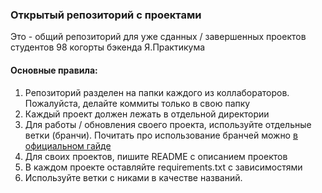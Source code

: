 ### Открытый репозиторий с проектами
Это - общий репозиторий для уже сданных / завершенных проектов студентов 98 когорты бэкенда Я.Практикума

#### Основные правила: 
1. Репозиторий разделен на папки каждого из коллабораторов. Пожалуйста, делайте коммиты только в свою папку 
2. Каждый проект должен лежать в отдельной директории
3. Для работы / обновления своего проекта, используйте отдельные ветки (бранчи). Почитать про использование бранчей можно [в официальном гайде](https://git-scm.com/docs/git-branch)
4. Для своих проектов, пишите README с описанием проектов 
5. В каждом проекте оставляйте requirements.txt с зависимостями
6. Используйте ветки с никами в качестве названий.